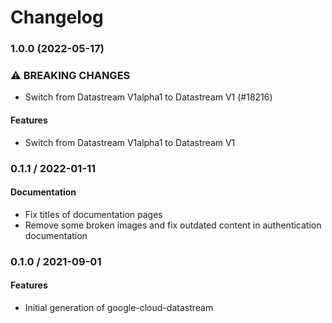 # Changelog

### 1.0.0 (2022-05-17)

### ⚠ BREAKING CHANGES

* Switch from Datastream V1alpha1 to Datastream V1 (#18216)

#### Features

* Switch from Datastream V1alpha1 to Datastream V1

### 0.1.1 / 2022-01-11

#### Documentation

* Fix titles of documentation pages
* Remove some broken images and fix outdated content in authentication documentation

### 0.1.0 / 2021-09-01

#### Features

* Initial generation of google-cloud-datastream

